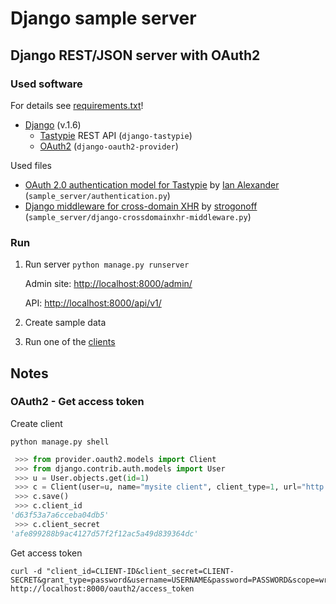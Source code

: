 # Django sample server

## Django REST/JSON server with OAuth2

### Used software

For details see [requirements.txt](requirements.txt)!

* [Django](http://www.djangoproject.com/) (v.1.6)
    * [Tastypie](http://django-tastypie.readthedocs.org/) REST API (`django-tastypie`)
    * [OAuth2](http://django-oauth2-provider.readthedocs.org) (`django-oauth2-provider`)

Used files

* [OAuth 2.0 authentication model for Tastypie](http://github.com/ianalexander/django-oauth2-tastypie) by [Ian Alexander](http://github.com/ianalexander) (`sample_server/authentication.py`)
* [Django middleware for cross-domain XHR](http://gist.github.com/strogonoff/1369619) by  [strogonoff](https://github.com/strogonoff) (`sample_server/django-crossdomainxhr-middleware.py`)

### Run

1. Run server `python manage.py runserver`

    Admin site: [http://localhost:8000/admin/](http://localhost:8000/admin/)

    API: [http://localhost:8000/api/v1/](http://localhost:8000/api/v1/)

2. Create sample data

3. Run one of the [clients](../client/)


## Notes

### OAuth2 - Get access token

Create client

```
python manage.py shell
```

```python
 >>> from provider.oauth2.models import Client
 >>> from django.contrib.auth.models import User
 >>> u = User.objects.get(id=1)
 >>> c = Client(user=u, name="mysite client", client_type=1, url="http://exampple.com")
 >>> c.save()
 >>> c.client_id
'd63f53a7a6cceba04db5'
 >>> c.client_secret
'afe899288b9ac4127d57f2f12ac5a49d839364dc' 
```

Get access token

```
curl -d "client_id=CLIENT-ID&client_secret=CLIENT-SECRET&grant_type=password&username=USERNAME&password=PASSWORD&scope=write" http://localhost:8000/oauth2/access_token
```